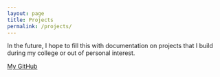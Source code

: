 ```yaml
---
layout: page
title: Projects
permalink: /projects/
---
```


In the future, I hope to fill this with documentation on projects that I build during my college or out of personal interest.

[My GitHub](https://github.com/fluxrate)
